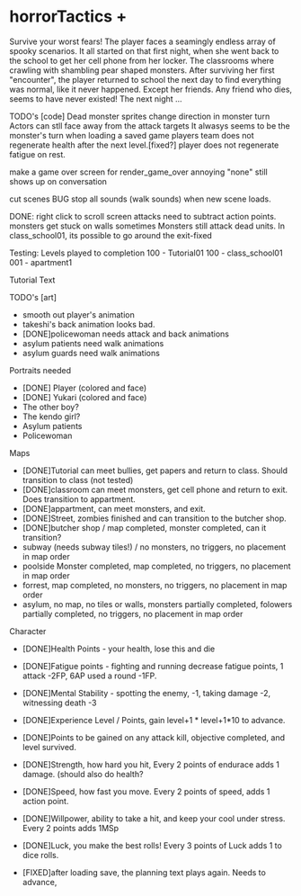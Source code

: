 # horrorTactics +
Survive your worst fears! The player faces a seamingly endless array of spooky scenarios.  It all started on that first night, when she went back to the school to get her cell phone from her locker. The classrooms where crawling with shambling pear shaped monsters.  After surviving her first "encounter", the player returned to school the next day to find everything was normal, like it never happened.  Except her friends.  Any friend who dies, seems to have never existed!  The next night ...

TODO's [code]
Dead monster sprites change direction in monster turn
Actors can stll face away from the attack targets
It alwasys seems to be the monster's turn when loading a saved game
players team does not regenerate health after the next level.[fixed?]
player does not regenerate fatigue on rest.

make a game over screen for render_game_over
annoying "none" still shows up on conversation

cut scenes
BUG stop all sounds (walk sounds) when new scene loads.


DONE:
right click to scroll screen
attacks need to subtract action points.
monsters get stuck on walls sometimes
Monsters still attack dead units.
In class_school01, its possible to go around the exit-fixed

Testing: Levels played to completion
100 - Tutorial01
100 - class_school01
001 - apartment1

Tutorial Text

TODO's [art]
- smooth out player's animation
- takeshi's back animation looks bad.
- [DONE]policewoman needs attack and back animations
- asylum patients need walk animations
- asylum guards need walk animations

Portraits needed
- [DONE] Player (colored and face)
- [DONE] Yukari (colored and face)
- The other boy?
- The kendo girl?
- Asylum patients
- Policewoman

Maps
- [DONE]Tutorial can meet bullies, get papers and return to class.  Should transition to class (not tested)
- [DONE]classroom can meet monsters, get cell phone and return to exit.  Does transition to appartment.
- [DONE]appartment, can meet monsters, and exit.
- [DONE]Street, zombies finished and can transition to the butcher shop.
- [DONE]butcher shop / map completed, monster completed, can it transition?
- subway (needs subway tiles!) / no monsters, no triggers, no placement in map order
- poolside Monster completed, map completed, no triggers, no placement in map order
- forrest, map completed, no monsters, no triggers, no placement in map order
- asylum, no map, no tiles or walls, monsters partially completed, folowers partially completed, no triggers, no placement in map order

Character
- [DONE]Health Points - your health, lose this and die
- [DONE]Fatigue points - fighting and running decrease fatigue points, 1 attack -2FP, 6AP used a round -1FP.
- [DONE]Mental Stability - spotting the enemy, -1, taking damage -2, witnessing death -3

 - [DONE]Experience Level / Points, gain level+1 * level+1*10 to advance.
 - [DONE]Points to be gained on any attack kill, objective completed, and level survived.
 - [DONE]Strength, how hard you hit, Every 2 points of endurace adds 1 damage. (should also do health?
 - [DONE]Speed, how fast you move. Every 2 points of speed, adds 1 action point.
 - [DONE]Willpower, ability to take a hit, and keep your cool under stress. Every 2 points adds 1MSp
 - [DONE]Luck, you make the best rolls! Every 3 points of Luck adds 1 to dice rolls.
 - [FIXED]after loading save, the planning text plays again. Needs to advance, 
 
